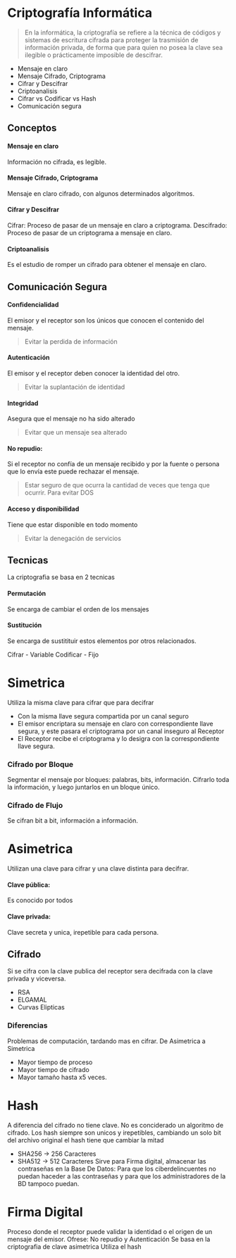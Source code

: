# Criptografía Informática

> En la informática, la criptografía se refiere a la técnica de códigos y sistemas de escritura cifrada para proteger la trasmisión de información privada, de forma que para quien no posea la clave sea ilegible o prácticamente imposible de descifrar.

* Mensaje en claro
* Mensaje Cifrado, Criptograma
* Cifrar y Descifrar
* Criptoanalisis
* Cifrar vs Codificar vs Hash
* Comunicación segura

## Conceptos

#### Mensaje en claro
Información no cifrada, es legible.
#### Mensaje Cifrado, Criptograma
Mensaje en claro cifrado, con algunos determinados algoritmos.
#### Cifrar y Descifrar
Cifrar: Proceso de pasar de un mensaje en claro a criptograma.
Descifrado: Proceso de pasar de un criptograma a mensaje en claro.
#### Criptoanalisis
Es el estudio de romper un cifrado para obtener el mensaje en claro.

## Comunicación Segura
#### Confidencialidad
El emisor y el receptor son los únicos que conocen el contenido del mensaje.
> Evitar la perdida de información
#### Autenticación
El emisor y el receptor deben conocer la identidad del otro.
> Evitar la suplantación de identidad
#### Integridad
Asegura que el mensaje no ha sido alterado
> Evitar que un mensaje sea alterado
#### No repudio: 
Si el receptor no confía de un mensaje recibido y por la fuente o persona que lo envía este puede rechazar el mensaje.
> Estar seguro de que ocurra la cantidad de veces que tenga que ocurrir. Para evitar DOS
#### Acceso y disponibilidad 
Tiene que estar disponible en todo momento
> Evitar la denegación de servicios

## Tecnicas
La criptografia se basa en 2 tecnicas
#### Permutación
Se encarga de cambiar el orden de los mensajes
#### Sustitución
Se encarga de sustitituir estos elementos por otros relacionados.


Cifrar - Variable
Codificar - Fijo

# Simetrica
Utiliza la misma clave para cifrar que para decifrar

* Con la misma llave segura compartida por un canal seguro
* El emisor encriptara su mensaje en claro con correspondiente llave segura, y este pasara el criptograma por un canal inseguro al Receptor
* El Receptor recibe el criptograma y lo desigra con la correspondiente llave segura.

### Cifrado por Bloque
Segmentar el mensaje por bloques: palabras, bits, información. Cifrarlo toda la información, y luego juntarlos en un bloque único. 
### Cifrado de Flujo
Se cifran bit a bit, información a información.

# Asimetrica
Utilizan una clave para cifrar y una clave distinta para decifrar.
#### Clave pública:
Es conocido por todos
#### Clave privada:
Clave secreta y unica, irepetible para cada persona.

## Cifrado
Si se cifra con la clave publica del receptor sera decifrada con la clave privada y viceversa.

* RSA
* ELGAMAL
* Curvas Elipticas

### Diferencias
Problemas de computación, tardando mas en cifrar.
De Asimetrica a Simetrica
* Mayor tiempo de proceso
* Mayor tiempo de cifrado
* Mayor tamaño hasta x5 veces.

# Hash
A diferencia del cifrado no tiene clave. No es conciderado un algoritmo de cifrado.
Los hash siempre son unicos y irepetibles, cambiando un solo bit del archivo original el hash tiene que cambiar la mitad
* SHA256 -> 256 Caracteres
* SHA512 -> 512 Caracteres
Sirve para Firma digital, almacenar las contraseñas en la Base De Datos:
Para que los ciberdelincuentes no puedan haceder a las contraseñas
y para que los administradores de la BD tampoco puedan.

# Firma Digital
Proceso donde el receptor puede validar la identidad o el origen de un mensaje del emisor.
Ofrese: No repudio y Autenticación
Se basa en la criptografia de clave asimetrica
Utiliza el hash
